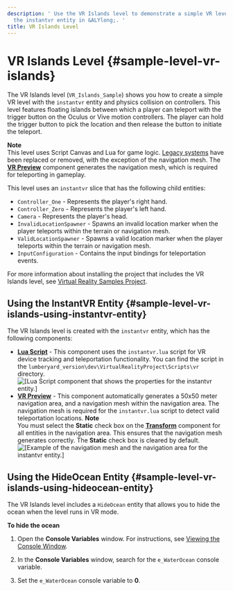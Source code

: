 ```yaml
---
description: ' Use the VR Islands level to demonstrate a simple VR level that uses
  the instantvr entity in &ALYlong;. '
title: VR Islands Level
---
```

# VR Islands Level {#sample-level-vr-islands}

The VR Islands level \(`VR_Islands_Sample`\) shows you how to create a simple VR level with the `instantvr` entity and physics collision on controllers\. This level features floating islands between which a player can teleport with the trigger button on the Oculus or Vive motion controllers\. The player can hold the trigger button to pick the location and then release the button to initiate the teleport\.

**Note**  
This level uses Script Canvas and Lua for game logic\. [Legacy systems](https://docs.aws.amazon.com/lumberyard/latest/legacyreference/introduction.html) have been replaced or removed, with the exception of the navigation mesh\. The **[VR Preview](/docs/userguide/components/vrpreview-component.md)** component generates the navigation mesh, which is required for teleporting in gameplay\.

This level uses an `instantvr` slice that has the following child entities:
+ `Controller_One` - Represents the player's right hand\.
+ `Controller_Zero` - Represents the player's left hand\. 
+ `Camera` - Represents the player's head\. 
+ `InvalidLocationSpawner` - Spawns an invalid location marker when the player teleports within the terrain or navigation mesh\.
+ `ValidLocationSpawner` - Spawns a valid location marker when the player teleports within the terrain or navigation mesh\.
+ `InputConfiguration` - Contains the input bindings for teleportation events\.

For more information about installing the project that includes the VR Islands level, see [Virtual Reality Samples Project](/docs/userguide/samples/projects/virtual-reality.md)\.

## Using the InstantVR Entity {#sample-level-vr-islands-using-instantvr-entity}

The VR Islands level is created with the `instantvr` entity, which has the following components:
+ **[Lua Script](/docs/userguide/components/lua-script.md)** - This component uses the `instantvr.lua` script for VR device tracking and teleportation functionality\. You can find the script in the `lumberyard_version\dev\VirtualRealityProject\Scripts\vr` directory\.  
![\[Lua Script component that shows the properties for the instantvr entity.\]](/images/userguide/instantvr-lua-script-component-example.png)
+ **[VR Preview](/docs/userguide/components/vrpreview-component.md)** - This component automatically generates a 50x50 meter navigation area, and a navigation mesh within the navigation area\. The navigation mesh is required for the `instantvr.lua` script to detect valid teleportation locations\. 
**Note**  
You must select the **Static** check box on the **[Transform](/docs/userguide/components/transform.md)** component for all entities in the navigation area\. This ensures that the navigation mesh generates correctly\. The **Static** check box is cleared by default\.  
![\[Example of the navigation mesh and the navigation area for the instantvr entity.\]](/images/userguide/instantvr-navigation-area-navigation-mesh-example.png)

## Using the HideOcean Entity {#sample-level-vr-islands-using-hideocean-entity}

The VR Islands level includes a `HideOcean` entity that allows you to hide the ocean when the level runs in VR mode\.

**To hide the ocean**

1. Open the **Console Variables** window\. For instructions, see [Viewing the Console Window](/docs/userguide/console-intro#viewing-the-console-window)\.

1. In the **Console Variables** window, search for the `e_WaterOcean` console variable\.

1. Set the `e_WaterOcean` console variable to **0**\.